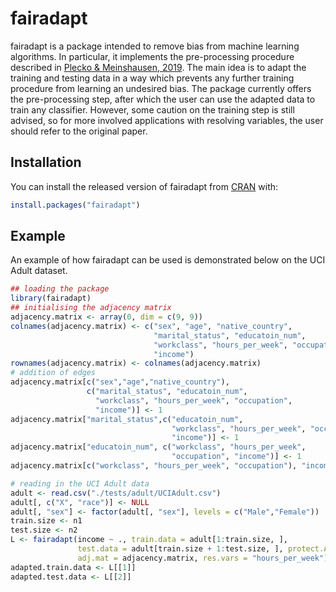 
<!-- README.md is generated from README.Rmd. Please edit that file -->
fairadapt
=========

fairadapt is a package intended to remove bias from machine learning algorithms. In particular, it implements the pre-processing procedure described in [Plecko & Meinshausen, 2019](https://arxiv.org/abs/1911.06685). The main idea is to adapt the training and testing data in a way which prevents any further training procedure from learning an undesired bias. The package currently offers the pre-processing step, after which the user can use the adapted data to train any classifier. However, some caution on the training step is still advised, so for more involved applications with resolving variables, the user should refer to the original paper.

Installation
------------

You can install the released version of fairadapt from [CRAN](https://CRAN.R-project.org) with:

``` r
install.packages("fairadapt")
```

Example
-------

An example of how fairadapt can be used is demonstrated below on the UCI Adult dataset.

``` r
## loading the package
library(fairadapt)
## initialising the adjacency matrix
adjacency.matrix <- array(0, dim = c(9, 9))
colnames(adjacency.matrix) <- c("sex", "age", "native_country",
                                "marital_status", "educatoin_num",
                                "workclass", "hours_per_week", "occupation",
                                "income")
rownames(adjacency.matrix) <- colnames(adjacency.matrix)
# addition of edges
adjacency.matrix[c("sex","age","native_country"),
                 c("marital_status", "educatoin_num",
                   "workclass", "hours_per_week", "occupation",
                   "income")] <- 1
adjacency.matrix["marital_status",c("educatoin_num",
                                    "workclass", "hours_per_week", "occupation",
                                    "income")] <- 1
adjacency.matrix["educatoin_num", c("workclass", "hours_per_week",
                                    "occupation", "income")] <- 1
adjacency.matrix[c("workclass", "hours_per_week", "occupation"), "income"] <- 1

# reading in the UCI Adult data
adult <- read.csv("./tests/adult/UCIAdult.csv")
adult[, c("X", "race")] <- NULL
adult[, "sex"] <- factor(adult[, "sex"], levels = c("Male","Female"))
train.size <- n1
test.size <- n2
L <- fairadapt(income ~ ., train.data = adult[1:train.size, ],
               test.data = adult[train.size + 1:test.size, ], protect.A = "sex",
               adj.mat = adjacency.matrix, res.vars = "hours_per_week")
adapted.train.data <- L[[1]]
adapted.test.data <- L[[2]]
```
